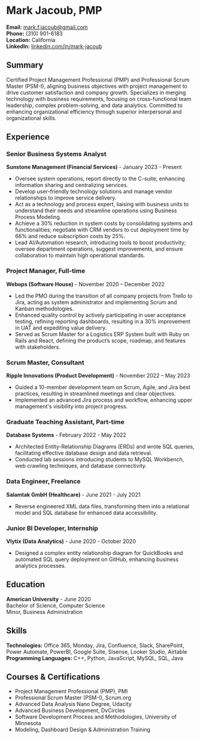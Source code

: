 # Mark Jacoub, PMP
**Email:** [mark.f.jacoub@gmail.com](mailto:mark.f.jacoub@gmail.com)  
**Phone:** (310) 901-6183  
**Location:** California  
**LinkedIn:** [linkedin.com/in/mark-jacoub](https://linkedin.com/in/mark-jacoub)

## Summary
Certified Project Management Professional (PMP) and Professional Scrum Master (PSM-I), aligning business objectives with project management to drive customer satisfaction and company growth. Specializes in merging technology with business requirements, focusing on cross-functional team leadership, complex problem-solving, and data analytics. Committed to enhancing organizational efficiency through superior interpersonal and organizational skills.

## Experience
### **Senior Business Systems Analyst**
**Sunstone Management (Financial Services)** - January 2023 - Present  
- Oversee system operations, report directly to the C-suite, enhancing information sharing and centralizing services.
- Develop user-friendly technology solutions and manage vendor relationships to improve service delivery.
- Act as a technology and process expert, liaising with business units to understand their needs and streamline operations using Business Process Modeling.
- Achieve a 30% reduction in system costs by consolidating systems and functionalities; negotiate with CRM vendors to cut deployment time by 66% and reduce subscription costs by 25%.
- Lead AI/Automation research, introducing tools to boost productivity; oversee department operations, suggest improvements, and ensure collaboration to maintain high operational standards.

### **Project Manager, Full-time**
**Webops (Software House)** - November 2020 – December 2022  
- Led the PMO during the transition of all company projects from Trello to Jira, acting as system administrator and implementing Scrum and Kanban methodologies.
- Enhanced quality control by actively participating in user acceptance testing, refining reporting dashboards, resulting in a 30% improvement in UAT and expediting value delivery.
- Served as Scrum Master for a Logistics ERP System built with Ruby on Rails and React, defining the product’s scope, roadmap, and features with stakeholders.

### **Scrum Master, Consultant**
**Ripple Innovations (Product Development)** - November 2022 – May 2023  
- Guided a 10-member development team on Scrum, Agile, and Jira best practices, resulting in streamlined meetings and clear objectives.
- Implemented an advanced Jira process and workflow, enhancing upper management's visibility into project progress.

### **Graduate Teaching Assistant, Part-time**
**Database Systems** - February 2022 - May 2022  
- Architected Entity-Relationship Diagrams (ERDs) and wrote SQL queries, facilitating effective database design and data retrieval.
- Conducted lab sessions introducing students to MySQL Workbench, web crawling techniques, and database connectivity.

### **Data Engineer, Freelance**
**Salamtak GmbH (Healthcare)** - June 2021 - July 2021  
- Reverse engineered XML data files, transforming them into a relational model and SQL database for enhanced data accessibility.

### **Junior BI Developer, Internship**
**Vlytix (Data Analytics)** - June 2020 - October 2020  
- Designed a complex entity relationship diagram for QuickBooks and automated SQL query deployment on GitHub, enhancing business analytics processes.

## Education
**American University** - June 2020  
Bachelor of Science, Computer Science  
Minor, Business Administration

## Skills
**Technologies:** Office 365, Monday, Jira, Confluence, Slack, SharePoint, Power Automate, PowerBI, Google Suite, Sisense, Looker Studio, Airtable  
**Programming Languages:** C++, Python, JavaScript, MySQL, SQL, Java

## Courses & Certifications
- Project Management Professional (PMP), PMI
- Professional Scrum Master (PSM-I), Scrum.org
- Advanced Data Analysis Nano Degree, Udacity
- Advanced Business Development, DvCircles
- Software Development Process and Methodologies, University of Minnesota
- Modeling, Dashboard Design & Administration Training
